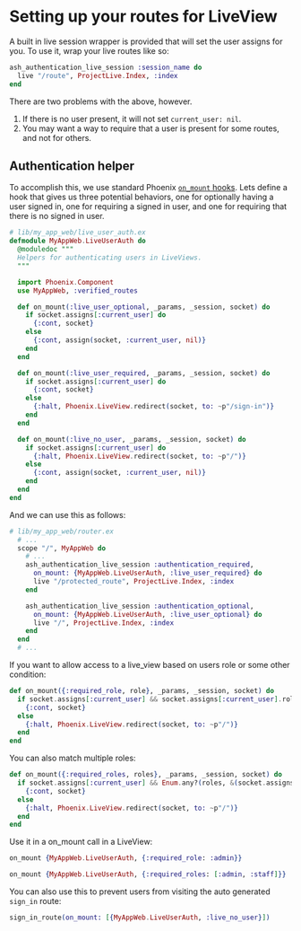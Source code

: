 <!--
SPDX-FileCopyrightText: 2022 Alembic Pty Ltd

SPDX-License-Identifier: MIT
-->

# Setting up your routes for LiveView

A built in live session wrapper is provided that will set the user assigns for you. To use it, wrap your live routes like so:

```elixir
ash_authentication_live_session :session_name do
  live "/route", ProjectLive.Index, :index
end
```

There are two problems with the above, however.

1. If there is no user present, it will not set `current_user: nil`.
2. You may want a way to require that a user is present for some routes, and not for others.

## Authentication helper

To accomplish this, we use standard Phoenix [`on_mount` hooks](https://hexdocs.pm/phoenix_live_view/Phoenix.LiveView.html#on_mount/1-examples). Lets define a hook that gives us three potential behaviors, one for optionally having a user signed in, one for requiring a signed in user, and one for requiring that there is no signed in user.


```elixir
# lib/my_app_web/live_user_auth.ex
defmodule MyAppWeb.LiveUserAuth do
  @moduledoc """
  Helpers for authenticating users in LiveViews.
  """

  import Phoenix.Component
  use MyAppWeb, :verified_routes

  def on_mount(:live_user_optional, _params, _session, socket) do
    if socket.assigns[:current_user] do
      {:cont, socket}
    else
      {:cont, assign(socket, :current_user, nil)}
    end
  end

  def on_mount(:live_user_required, _params, _session, socket) do
    if socket.assigns[:current_user] do
      {:cont, socket}
    else
      {:halt, Phoenix.LiveView.redirect(socket, to: ~p"/sign-in")}
    end
  end

  def on_mount(:live_no_user, _params, _session, socket) do
    if socket.assigns[:current_user] do
      {:halt, Phoenix.LiveView.redirect(socket, to: ~p"/")}
    else
      {:cont, assign(socket, :current_user, nil)}
    end
  end
end
```

And we can use this as follows:

```elixir
# lib/my_app_web/router.ex
  # ...
  scope "/", MyAppWeb do
    # ...
    ash_authentication_live_session :authentication_required,
      on_mount: {MyAppWeb.LiveUserAuth, :live_user_required} do
      live "/protected_route", ProjectLive.Index, :index
    end

    ash_authentication_live_session :authentication_optional,
      on_mount: {MyAppWeb.LiveUserAuth, :live_user_optional} do
      live "/", ProjectLive.Index, :index
    end
  end
  # ...
```
If you want to allow access to a live_view based on users role or some other condition:
```elixir
def on_mount({:required_role, role}, _params, _session, socket) do
  if socket.assigns[:current_user] && socket.assigns[:current_user].role == role do
    {:cont, socket}
  else
    {:halt, Phoenix.LiveView.redirect(socket, to: ~p"/")}
  end
end
```
You can also match multiple roles:
```elixir
def on_mount({:required_roles, roles}, _params, _session, socket) do
  if socket.assigns[:current_user] && Enum.any?(roles, &(socket.assigns[:current_user].role == &1)) do
    {:cont, socket}
  else
    {:halt, Phoenix.LiveView.redirect(socket, to: ~p"/")}
  end
end
```
Use it in a on_mount call in a LiveView:
```elixir
on_mount {MyAppWeb.LiveUserAuth, {:required_role: :admin}}
```

```elixir
on_mount {MyAppWeb.LiveUserAuth, {:required_roles: [:admin, :staff]}}
```



You can also use this to prevent users from visiting the auto generated `sign_in` route:

```elixir
sign_in_route(on_mount: [{MyAppWeb.LiveUserAuth, :live_no_user}])
```
